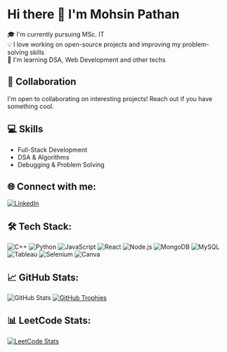 # Hi there 👋 I'm Mohsin Pathan

🎓 I'm currently pursuing MSc. IT  
💡 I love working on open-source projects and improving my problem-solving skills  
🌱 I'm learning DSA, Web Development and other techs

## 🚀 Collaboration
I'm open to collaborating on interesting projects! Reach out if you have something cool.

## 💻 Skills
- Full-Stack Development
- DSA & Algorithms
- Debugging & Problem Solving

## 🌐 Connect with me:
[![LinkedIn](https://img.shields.io/badge/LinkedIn-blue?style=flat&logo=linkedin)](https://www.linkedin.com/in/mohsin-pathan-8671a821b/)

## 🛠 Tech Stack:
![C++](https://img.shields.io/badge/C++-00599C?style=flat&logo=cplusplus&logoColor=white)
![Python](https://img.shields.io/badge/Python-3776AB?style=flat&logo=python&logoColor=white)
![JavaScript](https://img.shields.io/badge/JavaScript-F7DF1E?style=flat&logo=javascript&logoColor=black)
![React](https://img.shields.io/badge/React-20232A?style=flat&logo=react&logoColor=61DAFB)
![Node.js](https://img.shields.io/badge/Node.js-339933?style=flat&logo=nodedotjs&logoColor=white)
![MongoDB](https://img.shields.io/badge/MongoDB-4EA94B?style=flat&logo=mongodb&logoColor=white)
![MySQL](https://img.shields.io/badge/MySQL-4479A1?style=flat&logo=mysql&logoColor=white)
![Tableau](https://img.shields.io/badge/Tableau-E97627?style=flat&logo=tableau&logoColor=white)
![Selenium](https://img.shields.io/badge/Selenium-43B02A?style=flat&logo=selenium&logoColor=white)
![Canva](https://img.shields.io/badge/Canva-00C4CC?style=flat&logo=canva&logoColor=white)



## 📈 GitHub Stats:
![GitHub Stats](https://github-readme-stats.vercel.app/api?username=MOHSIN1352&show_icons=true&theme=radical)
[![GitHub Trophies](https://github-profile-trophy.vercel.app/?username=MOHSIN1352&theme=radical)](https://github.com/ryo-ma/github-profile-trophy)


## 📊 LeetCode Stats:
[![LeetCode Stats](https://leetcard.jacoblin.cool/Mohsin1352)](https://leetcode.com/Mohsin1352)

